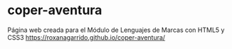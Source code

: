# coper-aventura
Página web creada para el Módulo de Lenguajes de Marcas con HTML5 y CSS3 https://roxanagarrido.github.io/coper-aventura/
